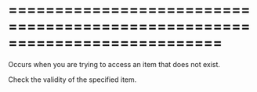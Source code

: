 ===========================================================================
===========================================================================

<!--shortDescription-->
Occurs when you are trying to access an item that does not exist.
<!--/shortDescription-->

<!--fullDescription-->
Check the validity of the specified item.
<!--/fullDescription-->